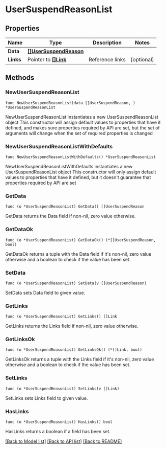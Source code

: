 # UserSuspendReasonList

## Properties

Name | Type | Description | Notes
------------ | ------------- | ------------- | -------------
**Data** | [**[]UserSuspendReason**](UserSuspendReason.md) |  | 
**Links** | Pointer to [**[]Link**](Link.md) | Reference links | [optional] 

## Methods

### NewUserSuspendReasonList

`func NewUserSuspendReasonList(data []UserSuspendReason, ) *UserSuspendReasonList`

NewUserSuspendReasonList instantiates a new UserSuspendReasonList object
This constructor will assign default values to properties that have it defined,
and makes sure properties required by API are set, but the set of arguments
will change when the set of required properties is changed

### NewUserSuspendReasonListWithDefaults

`func NewUserSuspendReasonListWithDefaults() *UserSuspendReasonList`

NewUserSuspendReasonListWithDefaults instantiates a new UserSuspendReasonList object
This constructor will only assign default values to properties that have it defined,
but it doesn't guarantee that properties required by API are set

### GetData

`func (o *UserSuspendReasonList) GetData() []UserSuspendReason`

GetData returns the Data field if non-nil, zero value otherwise.

### GetDataOk

`func (o *UserSuspendReasonList) GetDataOk() (*[]UserSuspendReason, bool)`

GetDataOk returns a tuple with the Data field if it's non-nil, zero value otherwise
and a boolean to check if the value has been set.

### SetData

`func (o *UserSuspendReasonList) SetData(v []UserSuspendReason)`

SetData sets Data field to given value.


### GetLinks

`func (o *UserSuspendReasonList) GetLinks() []Link`

GetLinks returns the Links field if non-nil, zero value otherwise.

### GetLinksOk

`func (o *UserSuspendReasonList) GetLinksOk() (*[]Link, bool)`

GetLinksOk returns a tuple with the Links field if it's non-nil, zero value otherwise
and a boolean to check if the value has been set.

### SetLinks

`func (o *UserSuspendReasonList) SetLinks(v []Link)`

SetLinks sets Links field to given value.

### HasLinks

`func (o *UserSuspendReasonList) HasLinks() bool`

HasLinks returns a boolean if a field has been set.


[[Back to Model list]](../README.md#documentation-for-models) [[Back to API list]](../README.md#documentation-for-api-endpoints) [[Back to README]](../README.md)


